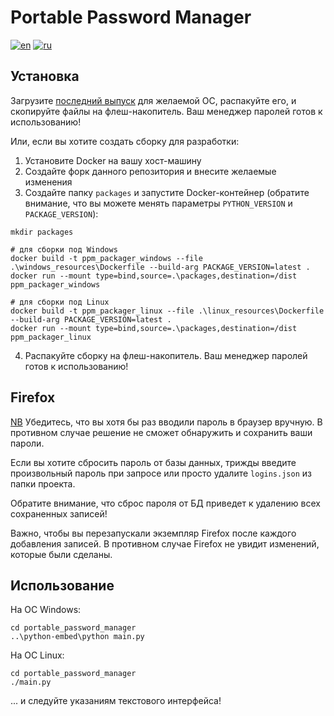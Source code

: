 # Portable Password Manager

[![en](https://img.shields.io/badge/lang-en-red.svg)](https://github.com/kgleba/portable_password_manager/blob/main/README.md)
[![ru](https://img.shields.io/badge/lang-ru-green.svg)](https://github.com/kgleba/portable_password_manager/blob/main/README.ru.md)

## Установка

Загрузите [последний выпуск](https://github.com/kgleba/portable_password_manager/releases/latest) для желаемой ОС, распакуйте его, и скопируйте файлы на флеш-накопитель. Ваш менеджер паролей готов к использованию!

Или, если вы хотите создать сборку для разработки:

1) Установите Docker на вашу хост-машину
2) Создайте форк данного репозитория и внесите желаемые изменения
3) Создайте папку `packages` и запустите Docker-контейнер (обратите внимание, что вы можете менять параметры `PYTHON_VERSION` и `PACKAGE_VERSION`):
```shell
mkdir packages

# для сборки под Windows
docker build -t ppm_packager_windows --file .\windows_resources\Dockerfile --build-arg PACKAGE_VERSION=latest .
docker run --mount type=bind,source=.\packages,destination=/dist ppm_packager_windows

# для сборки под Linux
docker build -t ppm_packager_linux --file .\linux_resources\Dockerfile --build-arg PACKAGE_VERSION=latest .
docker run --mount type=bind,source=.\packages,destination=/dist ppm_packager_linux
```
4) Распакуйте сборку на флеш-накопитель. Ваш менеджер паролей готов к использованию!

## Firefox

<u>NB</u> Убедитесь, что вы хотя бы раз вводили пароль в браузер вручную. В противном случае решение не сможет обнаружить и сохранить ваши пароли.

Если вы хотите сбросить пароль от базы данных, трижды введите произвольный пароль при запросе или просто удалите `logins.json` из папки проекта.

Обратите внимание, что сброс пароля от БД приведет к удалению всех сохраненных записей!

Важно, чтобы вы перезапускали экземпляр Firefox после каждого добавления записей. В противном случае Firefox не увидит изменений, которые были сделаны.

## Использование

На ОС Windows:

```shell
cd portable_password_manager
..\python-embed\python main.py
```

На ОС Linux:

```shell
cd portable_password_manager
./main.py
```

... и следуйте указаниям текстового интерфейса!
